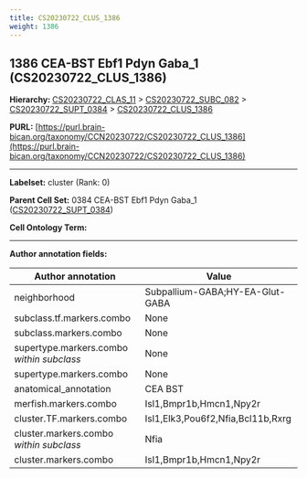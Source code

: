 ```yaml
---
title: CS20230722_CLUS_1386
weight: 1386
---
```

## 1386 CEA-BST Ebf1 Pdyn Gaba_1 (CS20230722_CLUS_1386)
<b>Hierarchy: </b>
[CS20230722_CLAS_11](../CS20230722_CLAS_11) >
[CS20230722_SUBC_082](../CS20230722_SUBC_082) >
[CS20230722_SUPT_0384](../CS20230722_SUPT_0384) >
[CS20230722_CLUS_1386](../CS20230722_CLUS_1386)

**PURL:** [https://purl.brain-bican.org/taxonomy/CCN20230722/CS20230722_CLUS_1386](https://purl.brain-bican.org/taxonomy/CCN20230722/CS20230722_CLUS_1386)

---


**Labelset:** cluster (Rank: 0)

**Parent Cell Set:** 0384 CEA-BST Ebf1 Pdyn Gaba_1 ([CS20230722_SUPT_0384](../CS20230722_SUPT_0384))



**Cell Ontology Term:** 

[MARKER GENES.]: #


---

[TRANSFERRED ANNOTATIONS.]: #


[AUTHOR ANNOTATION FIELDS.]: #


**Author annotation fields:**

| Author annotation | Value |
|-------------------|-------|
|neighborhood|Subpallium-GABA;HY-EA-Glut-GABA|
|subclass.tf.markers.combo|None|
|subclass.markers.combo|None|
|supertype.markers.combo _within subclass_|None|
|supertype.markers.combo|None|
|anatomical_annotation|CEA BST|
|merfish.markers.combo|Isl1,Bmpr1b,Hmcn1,Npy2r|
|cluster.TF.markers.combo|Isl1,Elk3,Pou6f2,Nfia,Bcl11b,Rxrg|
|cluster.markers.combo _within subclass_|Nfia|
|cluster.markers.combo|Isl1,Bmpr1b,Hmcn1,Npy2r|
